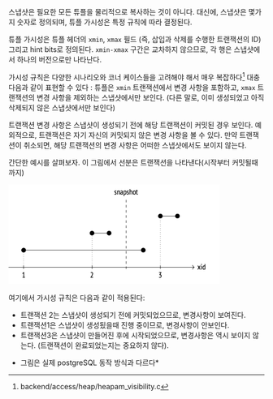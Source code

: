 
스냅샷은 필요한 모든 튜플을 물리적으로 복사하는 것이 아니다.
대신에, 스냅샷은 몇가지 숫자로 정의되며, 튜플 가시성은 특정 규칙에 따라 결정된다.

튜플 가시성은 튜플 헤더의 `xmin`, `xmax` 필드 (즉, 삽입과 삭제를 수행한 트랜잭션의 ID) 그리고 hint bits로 정의된다.
`xmin-xmax` 구간은 교차하지 않으므로, 각 행은 스냅샷에서 하나의 버전으로만 나타난다.

가시성 규칙은 다양한 시나리오와 코너 케이스들을 고려해야 해서 매우 복잡하다[^1] 
대충 다음과 같이 표현할 수 있다 : 튜플은 `xmin` 트랜잭션에서 변경 사항을 포함하고, `xmax` 트랜잭션의 변경 사항을 제외하는 스냅샷에서만 보인다. (다른 말로, 이미 생성되었고 아직 삭제되지 않은 스냅샷에서만 보인다)

트랜잭션 변경 사항은 스냅샷이 생성되기 전에 해당 트랜잭션이 커밋된 경우 보인다. 예외적으로, 트랜잭션은 자기 자신의 커밋되지 않은 변경 사항을 볼 수 있다.
만약 트랜잭션이 취소되면, 해당 트랜잭션의 변경 사항은 어떠한 스냅샷에서도 보이지 않는다.

간단한 예시를 살펴보자. 이 그림에서 선분은 트랜잭션을 나타낸다(시작부터 커밋될때까지)

![](image/CleanShot%20-000064.png)

여기에서 가시성 규칙은 다음과 같이 적용된다:
- 트랜잭션 2는 스냅샷이 생성되기 전에 커밋되었으므로, 변경사항이 보여진다.
- 트랜잭션1은 스냅샷이 생성됬을때 진행 중이므로, 변경사항이 안보인다.
- 트랜잭션3은 스냅샷이 만들어진 후에 시작되었으므로, 변경사항은 역시 보이지 않는다. (트랜잭션이 완료되었는지는 중요하지 않다).

* 그림은 실제 postgreSQL 동작 방식과 다르다*








[^1]:backend/access/heap/heapam_visibility.c